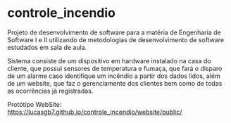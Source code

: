 # controle_incendio

Projeto de desenvolvimento de software para a matéria de Engenharia de Software I e II 
utilizando de metodologias de desenvolvimento de software estudados em sala de aula.

Sistema consiste de um dispositivo em hardware instalado na casa do cliente, que possui
sensores de temperatura e fumaça, que fará o disparo de um alarme caso identifique um
incêndio a partir dos dados lidos, além de um website, que faz o gerenciamente dos clientes
bem como de todas as ocorrências já registradas.

Protótipo WebSite: <https://lucasgb7.github.io/controle_incendio/website/public/>
